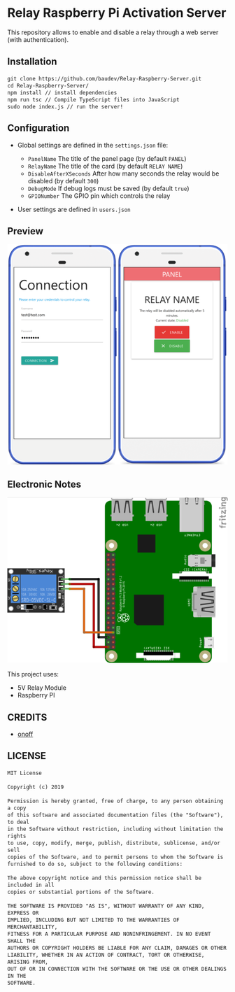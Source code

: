 # Relay Raspberry Pi Activation Server

This repository allows to enable and disable a relay through a web server (with authentication).

## Installation

```
git clone https://github.com/baudev/Relay-Raspberry-Server.git
cd Relay-Raspberry-Server/
npm install // install dependencies
npm run tsc // Compile TypeScript files into JavaScript
sudo node index.js // run the server!
```

## Configuration

- Global settings are defined in the `settings.json` file:
 
    - `PanelName` The title of the panel page (by default `PANEL`)
    - `RelayName` The title of the card (by default `RELAY NAME`)
    - `DisableAfterXSeconds` After how many seconds the relay would be disabled (by default `300`)
    - `DebugMode` If debug logs must be saved (by default `true`)
    - `GPIONumber` The GPIO pin which controls the relay
    
- User settings are defined in `users.json`

## Preview

<p align="center">
  <img src="/doc/preview.png">
</p>

## Electronic Notes

<p align="center">
  <img src="/doc/schema.png">
</p>

This project uses:

- 5V Relay Module
- Raspberry PI

## CREDITS

- [onoff](https://github.com/fivdi/onoff)

## LICENSE

```
MIT License

Copyright (c) 2019

Permission is hereby granted, free of charge, to any person obtaining a copy
of this software and associated documentation files (the "Software"), to deal
in the Software without restriction, including without limitation the rights
to use, copy, modify, merge, publish, distribute, sublicense, and/or sell
copies of the Software, and to permit persons to whom the Software is
furnished to do so, subject to the following conditions:

The above copyright notice and this permission notice shall be included in all
copies or substantial portions of the Software.

THE SOFTWARE IS PROVIDED "AS IS", WITHOUT WARRANTY OF ANY KIND, EXPRESS OR
IMPLIED, INCLUDING BUT NOT LIMITED TO THE WARRANTIES OF MERCHANTABILITY,
FITNESS FOR A PARTICULAR PURPOSE AND NONINFRINGEMENT. IN NO EVENT SHALL THE
AUTHORS OR COPYRIGHT HOLDERS BE LIABLE FOR ANY CLAIM, DAMAGES OR OTHER
LIABILITY, WHETHER IN AN ACTION OF CONTRACT, TORT OR OTHERWISE, ARISING FROM,
OUT OF OR IN CONNECTION WITH THE SOFTWARE OR THE USE OR OTHER DEALINGS IN THE
SOFTWARE.
```
